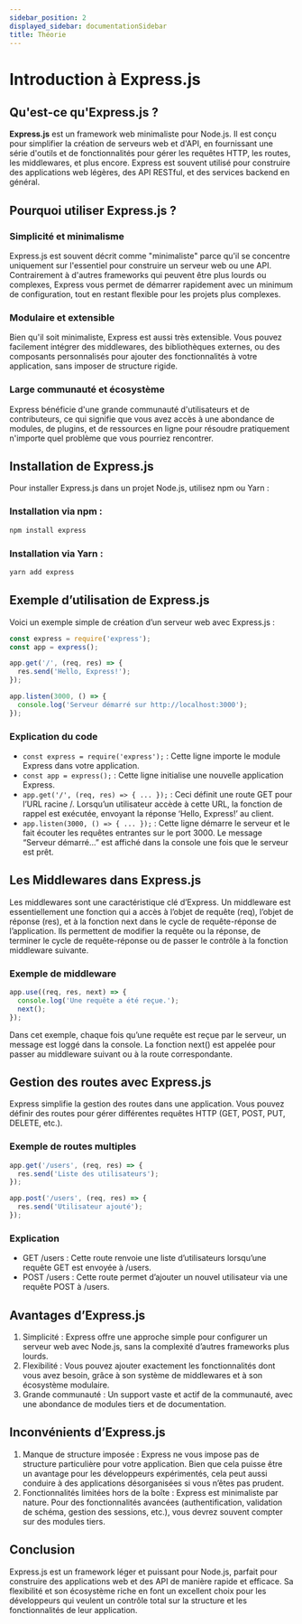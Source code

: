 ```yaml
---
sidebar_position: 2
displayed_sidebar: documentationSidebar
title: Théorie
---
```


# Introduction à Express.js

## Qu'est-ce qu'Express.js ?

**Express.js** est un framework web minimaliste pour Node.js. Il est conçu pour simplifier la création de serveurs web et d'API, en fournissant une série d'outils et de fonctionnalités pour gérer les requêtes HTTP, les routes, les middlewares, et plus encore. Express est souvent utilisé pour construire des applications web légères, des API RESTful, et des services backend en général.

## Pourquoi utiliser Express.js ?

### Simplicité et minimalisme
Express.js est souvent décrit comme "minimaliste" parce qu'il se concentre uniquement sur l'essentiel pour construire un serveur web ou une API. Contrairement à d'autres frameworks qui peuvent être plus lourds ou complexes, Express vous permet de démarrer rapidement avec un minimum de configuration, tout en restant flexible pour les projets plus complexes.

### Modulaire et extensible
Bien qu'il soit minimaliste, Express est aussi très extensible. Vous pouvez facilement intégrer des middlewares, des bibliothèques externes, ou des composants personnalisés pour ajouter des fonctionnalités à votre application, sans imposer de structure rigide.

### Large communauté et écosystème
Express bénéficie d'une grande communauté d'utilisateurs et de contributeurs, ce qui signifie que vous avez accès à une abondance de modules, de plugins, et de ressources en ligne pour résoudre pratiquement n'importe quel problème que vous pourriez rencontrer.

## Installation de Express.js

Pour installer Express.js dans un projet Node.js, utilisez npm ou Yarn :

### Installation via npm :
```bash
npm install express
```

### Installation via Yarn :
```bash
yarn add express
```

## Exemple d’utilisation de Express.js

Voici un exemple simple de création d’un serveur web avec Express.js :

```javascript 
const express = require('express');
const app = express();

app.get('/', (req, res) => {
  res.send('Hello, Express!');
});

app.listen(3000, () => {
  console.log('Serveur démarré sur http://localhost:3000');
});
```

### Explication du code

* `const express = require('express');` : Cette ligne importe le module Express dans votre application.
* `const app = express();` : Cette ligne initialise une nouvelle application Express.
* `app.get('/', (req, res) => { ... });` : Ceci définit une route GET pour l’URL racine /. Lorsqu’un utilisateur accède à cette URL, la fonction de rappel est exécutée, envoyant la réponse ‘Hello, Express!’ au client.
* `app.listen(3000, () => { ... });` : Cette ligne démarre le serveur et le fait écouter les requêtes entrantes sur le port 3000. Le message “Serveur démarré…” est affiché dans la console une fois que le serveur est prêt.

## Les Middlewares dans Express.js

Les middlewares sont une caractéristique clé d’Express. Un middleware est essentiellement une fonction qui a accès à l’objet de requête (req), l’objet de réponse (res), et à la fonction next dans le cycle de requête-réponse de l’application. Ils permettent de modifier la requête ou la réponse, de terminer le cycle de requête-réponse ou de passer le contrôle à la fonction middleware suivante.

### Exemple de middleware
```javascript
app.use((req, res, next) => {
  console.log('Une requête a été reçue.');
  next();
});
```

Dans cet exemple, chaque fois qu’une requête est reçue par le serveur, un message est loggé dans la console. La fonction next() est appelée pour passer au middleware suivant ou à la route correspondante.

## Gestion des routes avec Express.js

Express simplifie la gestion des routes dans une application. Vous pouvez définir des routes pour gérer différentes requêtes HTTP (GET, POST, PUT, DELETE, etc.).

### Exemple de routes multiples

```javascript
app.get('/users', (req, res) => {
  res.send('Liste des utilisateurs');
});

app.post('/users', (req, res) => {
  res.send('Utilisateur ajouté');
});
```

### Explication

* GET /users : Cette route renvoie une liste d’utilisateurs lorsqu’une requête GET est envoyée à /users.
* POST /users : Cette route permet d’ajouter un nouvel utilisateur via une requête POST à /users.

## Avantages d’Express.js

1.	Simplicité : Express offre une approche simple pour configurer un serveur web avec Node.js, sans la complexité d’autres frameworks plus lourds.
2.	Flexibilité : Vous pouvez ajouter exactement les fonctionnalités dont vous avez besoin, grâce à son système de middlewares et à son écosystème modulaire.
3.	Grande communauté : Un support vaste et actif de la communauté, avec une abondance de modules tiers et de documentation.

## Inconvénients d’Express.js

1.	Manque de structure imposée : Express ne vous impose pas de structure particulière pour votre application. Bien que cela puisse être un avantage pour les développeurs expérimentés, cela peut aussi conduire à des applications désorganisées si vous n’êtes pas prudent.
2.	Fonctionnalités limitées hors de la boîte : Express est minimaliste par nature. Pour des fonctionnalités avancées (authentification, validation de schéma, gestion des sessions, etc.), vous devrez souvent compter sur des modules tiers.

## Conclusion

Express.js est un framework léger et puissant pour Node.js, parfait pour construire des applications web et des API de manière rapide et efficace. Sa flexibilité et son écosystème riche en font un excellent choix pour les développeurs qui veulent un contrôle total sur la structure et les fonctionnalités de leur application.